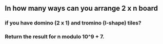 ## In how many ways can you arrange 2 x n board
### if you have domino (2 x 1) and tromino (l-shape) tiles?
### Return the result for n modulo 10^9 + 7.